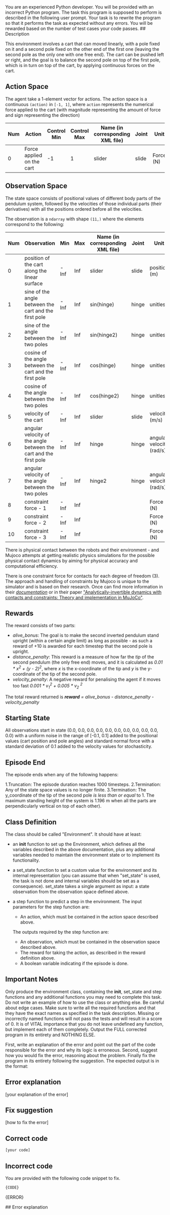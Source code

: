 <system>
You are an experienced Python developer. You will be provided with an incorrect Python program. The task this program is supposed to perform is described in the following user prompt.
Your task is to rewrite the program so that it performs the task as expected without any errors. You will be rewarded based on the number of test cases your code passes.
</system>

<user>
## Description

This environment involves a cart that can
moved linearly, with a pole fixed on it and a second pole fixed on the other end of the first one
(leaving the second pole as the only one with one free end). The cart can be pushed left or right,
and the goal is to balance the second pole on top of the first pole, which is in turn on top of the
cart, by applying continuous forces on the cart.

## Action Space
The agent take a 1-element vector for actions.
The action space is a continuous `(action)` in `[-1, 1]`, where `action` represents the
numerical force applied to the cart (with magnitude representing the amount of force and
sign representing the direction)

| Num | Action                    | Control Min | Control Max | Name (in corresponding XML file) | Joint | Unit      |
|-----|---------------------------|-------------|-------------|----------------------------------|-------|-----------|
| 0   | Force applied on the cart | -1          | 1           | slider                           | slide | Force (N) |

## Observation Space

The state space consists of positional values of different body parts of the pendulum system,
followed by the velocities of those individual parts (their derivatives) with all the
positions ordered before all the velocities.

The observation is a `ndarray` with shape `(11,)` where the elements correspond to the following:

| Num | Observation                                                       | Min  | Max | Name (in corresponding XML file) | Joint | Unit                     |
| --- | ----------------------------------------------------------------- | ---- | --- | -------------------------------- | ----- | ------------------------ |
| 0   | position of the cart along the linear surface                     | -Inf | Inf | slider                           | slide | position (m)             |
| 1   | sine of the angle between the cart and the first pole             | -Inf | Inf | sin(hinge)                       | hinge | unitless                 |
| 2   | sine of the angle between the two poles                           | -Inf | Inf | sin(hinge2)                      | hinge | unitless                 |
| 3   | cosine of the angle between the cart and the first pole           | -Inf | Inf | cos(hinge)                       | hinge | unitless                 |
| 4   | cosine of the angle between the two poles                         | -Inf | Inf | cos(hinge2)                      | hinge | unitless                 |
| 5   | velocity of the cart                                              | -Inf | Inf | slider                           | slide | velocity (m/s)           |
| 6   | angular velocity of the angle between the cart and the first pole | -Inf | Inf | hinge                            | hinge | angular velocity (rad/s) |
| 7   | angular velocity of the angle between the two poles               | -Inf | Inf | hinge2                           | hinge | angular velocity (rad/s) |
| 8   | constraint force - 1                                              | -Inf | Inf |                                  |       | Force (N)                |
| 9   | constraint force - 2                                              | -Inf | Inf |                                  |       | Force (N)                |
| 10  | constraint force - 3                                              | -Inf | Inf |                                  |       | Force (N)                |


There is physical contact between the robots and their environment - and Mujoco
attempts at getting realistic physics simulations for the possible physical contact
dynamics by aiming for physical accuracy and computational efficiency.

There is one constraint force for contacts for each degree of freedom (3).
The approach and handling of constraints by Mujoco is unique to the simulator
and is based on their research. Once can find more information in their
[*documentation*](https://mujoco.readthedocs.io/en/latest/computation.html)
or in their paper
["Analytically-invertible dynamics with contacts and constraints: Theory and implementation in MuJoCo"](https://homes.cs.washington.edu/~todorov/papers/TodorovICRA14.pdf).


## Rewards

The reward consists of two parts:
- *alive_bonus*: The goal is to make the second inverted pendulum stand upright
(within a certain angle limit) as long as possible - as such a reward of +10 is awarded
 for each timestep that the second pole is upright.
- *distance_penalty*: This reward is a measure of how far the *tip* of the second pendulum
(the only free end) moves, and it is calculated as
*0.01 * x<sup>2</sup> + (y - 2)<sup>2</sup>*, where *x* is the x-coordinate of the tip
and *y* is the y-coordinate of the tip of the second pole.
- *velocity_penalty*: A negative reward for penalising the agent if it moves too
fast *0.001 *  v<sub>1</sub><sup>2</sup> + 0.005 * v<sub>2</sub> <sup>2</sup>*

The total reward returned is ***reward*** *=* *alive_bonus - distance_penalty - velocity_penalty*

## Starting State
All observations start in state
(0.0, 0.0, 0.0, 0.0, 0.0, 0.0, 0.0, 0.0, 0.0, 0.0, 0.0) with a uniform noise in the range
of [-0.1, 0.1] added to the positional values (cart position and pole angles) and standard
normal force with a standard deviation of 0.1 added to the velocity values for stochasticity.

## Episode End
The episode ends when any of the following happens:

1.Truncation:  The episode duration reaches 1000 timesteps.
2.Termination: Any of the state space values is no longer finite.
3.Termination: The y_coordinate of the tip of the second pole *is less than or equal* to 1. The maximum standing height of the system is 1.196 m when all the parts are perpendicularly vertical on top of each other).

## Class Definition
The class should be called "Environment". It should have at least:

- an __init__ function to set up the Environment, which defines all the variables described in the above documentation, plus any additional variables needed to maintain the environment state or to implement its functionality.
- a set_state function to set a custom value for the environment and its internal representation (you can assume that when "set_state" is used, the task is not done and internal variables should be set as a consequence). set_state takes a single argument as input: a state observation from the observation space defined above.
- a step function to predict a step in the environment. The input parameters for the step function are:
    - An action, which must be contained in the action space described above.
  
    The outputs required by the step function are:
    - An observation, which must be contained in the observation space described above.
    - The reward for taking the action, as described in the reward definition above.
    - A boolean variable indicating if the episode is done.

## Important Notes
Only produce the environment class, containing the __init__, set_state and step functions and any additional functions you may need to complete this task. Do not write an example of how to use the class or anything else.
Be careful about edge cases.
Make sure to write all the required functions and that they have the exact names as specified in the task description. Missing or incorrectly named functions will not pass the tests and will result in a score of 0.
It is of VITAL importance that you do not leave undefined any function, but implement each of them completely.
Output the FULL corrected program in its entirety and NOTHING ELSE.

First, write an explanation of the error and point out the part of the code responsible for the error and why its logic is erroneous.
Second, suggest how you would fix the error, reasoning about the problem.
Finally fix the program in its entirety following the suggestion. The expected output is in the format:

## Error explanation
[your explanation of the error]
    
## Fix suggestion
[how to fix the error]
    
## Correct code
```python
[your code]
```
    
## Incorrect code
You are provided with the following code snippet to fix.
```python
{CODE}
```
    
{ERROR}

</user>

<assistant>
## Error explanation
</assistant>